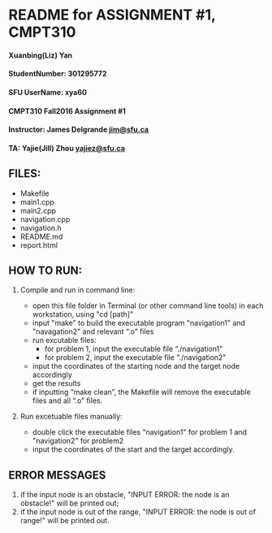 # README for ASSIGNMENT #1, CMPT310 

#### Xuanbing(Liz) Yan
#### StudentNumber: 301295772
#### SFU UserName: xya60
#### CMPT310 Fall2016 Assignment #1
#### Instructor: James Delgrande <jim@sfu.ca>
#### TA: Yajie(Jill) Zhou <yajiez@sfu.ca>


## FILES:
- Makefile
- main1.cpp
- main2.cpp
- navigation.cpp
- navigation.h
- README.md
- report.html


## HOW TO RUN:
1. Compile and run in command line:
	- open this file folder in Terminal (or other command line tools) in each workstation, using "cd [path]"
	- input "make" to build the executable program "navigation1" and "navagation2" and relevant “.o” files
	- run excutable files:
		- for problem 1, input the executable file “./navigation1" 
		- for problem 2, input the executable file "./navigation2"
	- input the coordinates of the starting node and the target node accordingly
	- get the results
	- if inputting “make clean”, the Makefile will remove the executable files and all “.o” files.
	
2. Run excetuable files manually: 
	- double click the executable files "navigation1" for problem 1 and "navigation2" for problem2
	- input the coordinates of the start and the target accordingly.


## ERROR MESSAGES
1. if the input node is an obstacle, "INPUT ERROR: the node is an obstacle!" will be printed out;
2. if the input node is out of the range, "INPUT ERROR: the node is out of range!" will be printed out.
